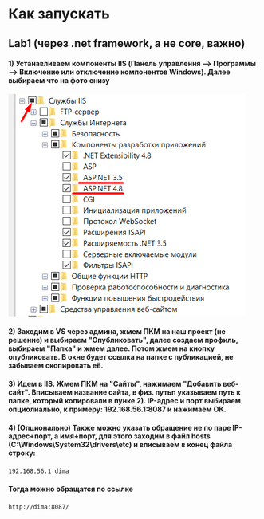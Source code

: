 # Как запускать
## Lab1 (через .net framework, а не core, важно)
#### 1) Устанавливаем компоненты IIS (Панель управления --> Программы --> Включение или отключение компонентов Windows). Далее выбираем что на фото снизу  
![](https://github.com/DimaXDD/Course4/blob/master/7sem/%D0%9FWS%20(%D0%A1%D0%BC%D0%B5%D0%BB%D0%BE%D0%B2)/Lab1_IIS.png)
#### 2) Заходим в VS через админа, жмем ПКМ на наш проект (не решение) и выбираем "Опубликовать", далее создаем профиль, выбираем "Папка" и жмем далее. Потом жмем на кнопку опубликовать. В окне будет ссылка на папке с публикацией, не забываем скопировать её.
#### 3) Идем в IIS. Жмем ПКМ на "Сайты", нажимаем "Добавить веб-сайт". Вписываем название сайта, в физ. путьn указываем путь к папке, который копировали в пунке 2). IP-адрес и порт выбираем опциолнально, к примеру: 192.168.56.1:8087 и нажимаем ОК.
#### 4) (Опционально) Также можно указать обращение не по паре IP-адрес+порт, а имя+порт, для этого заходим в файл hosts (C:\Windows\System32\drivers\etc) и вписываем в конец файла строку:  
`192.168.56.1 dima` 
#### Тогда можно обращатся по ссылке  
`http://dima:8087/` 
